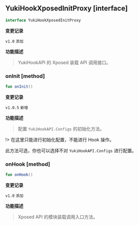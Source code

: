 ## YukiHookXposedInitProxy [interface]

```kotlin
interface YukiHookXposedInitProxy
```

**变更记录**

`v1.0` `添加`

**功能描述**

> YukiHookAPI 的 Xposed 装载 API 调用接口。

### onInit [method]

```kotlin
fun onInit()
```

**变更记录**

`v1.0.5` `新增`

**功能描述**

> 配置 `YukiHookAPI.Configs` 的初始化方法。

!> 在这里只能进行初始化配置，不能进行 Hook 操作。

此方法可选，你也可以选择不对 `YukiHookAPI.Configs` 进行配置。

### onHook [method]

```kotlin
fun onHook()
```

**变更记录**

`v1.0` `添加`

**功能描述**

> Xposed API 的模块装载调用入口方法。